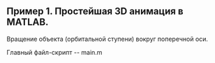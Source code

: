 ## Пример 1. Простейшая 3D анимация в MATLAB.

Вращениe объекта (орбитальной ступени) вокруг поперечной оси.

Главный файл-скрипт -- main.m
